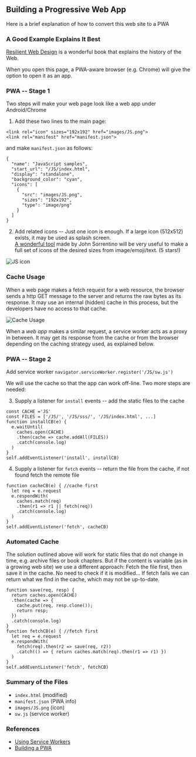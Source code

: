 ## Building a Progressive Web App
Here is a brief explanation of how to convert this web site to a PWA

### A Good Example Explains It Best
[Resilient Web Design](https://resilientwebdesign.com/) is a wonderful book that explains the history of the Web.

When you open this page, a PWA-aware browser (e.g. Chrome) will give the option to open it as an app.

### PWA -- Stage 1
Two steps will make your web page look like a web app under Android/Chrome

1. Add these two lines to the main page: 
```
<link rel="icon" sizes="192x192" href="images/JS.png">
<link rel="manifest" href="manifest.json">
```
and make `manifest.json` as follows:
```
{
  "name": "JavaScript samples",
  "start_url": "/JS/index.html",
  "display": "standalone",
  "background_color": "cyan",
  "icons": [
    {
      "src": "images/JS.png",
      "sizes": "192x192",
      "type": "image/png"
    }
  ]
}
```
2. Add related icons -- Just one icon is enough.
If a large icon (512x512) exists, it may be used as splash screen. <br>
[A wonderful tool](https://favicon.io) made by John Sorrentino will be very useful to make a full set of icons of the desired sizes from image/emoji/text. (5 stars!)

![JS icon](images/JS.png)

### Cache Usage
When a web page makes a fetch request for a web resource, the browser sends a http GET message to the server and returns the raw bytes as its response. It may use an internal (hidden) cache in this process, but the developers have no access to that cache. 

![Cache Usage](images/cache.png)

When a *web app* makes a similar request, a service worker acts as a proxy in between. It may get its response from the cache or from the browser depending on the caching strategy used, as explained below.

### PWA -- Stage 2
Add service worker `navigator.serviceWorker.register('/JS/sw.js')`

We will use the cache so that the app can work off-line. Two more steps are needed:

3. Supply a listener for `install` events -- add the static files to the cache
```
const CACHE ='JS'
const FILES = ['/JS/', '/JS/sss/', '/JS/index.html', ...]
function installCB(e) {
  e.waitUntil(
    caches.open(CACHE)
    .then(cache => cache.addAll(FILES))
    .catch(console.log)
  )
}
self.addEventListener('install', installCB)
```
4. Supply a listener for `fetch` events -- return the file from the cache, if not found fetch the remote file
```
function cacheCB(e) { //cache first
  let req = e.request
  e.respondWith(
    caches.match(req)
    .then(r1 => r1 || fetch(req))
    .catch(console.log)
  )
}
self.addEventListener('fetch', cacheCB)
```

### Automated Cache
The solution outlined above will work for static files that do not change in time, e.g. archive files or book chapters. But if the content is variable (as in a growing web site) we use a different approach: Fetch the file first, then save it in the cache. No need to check if it is modified... If fetch fails we can return what we find in the cache, which may not be up-to-date.
```
function save(req, resp) {
  return caches.open(CACHE)
  .then(cache => {
    cache.put(req, resp.clone());
    return resp;
  }) 
  .catch(console.log)
}
function fetchCB(e) { //fetch first
  let req = e.request
  e.respondWith(
    fetch(req).then(r2 => save(req, r2))
    .catch(() => { return caches.match(req).then(r1 => r1) })
  )
}
self.addEventListener('fetch', fetchCB)
```

### Summary of the Files
* `index.html` (modified)
* `manifest.json` (PWA info)
* `images/JS.png` (icon)
* `sw.js` (service worker)

### References
* [Using Service Workers](https://developer.mozilla.org/en-US/docs/Web/API/Service_Worker_API/Using_Service_Workers)
* [Building a PWA](https://medium.freecodecamp.org/progressive-web-apps-102-building-a-progressive-web-app-from-scratch-397b72168040)

<script src="navbar.js"></script>
